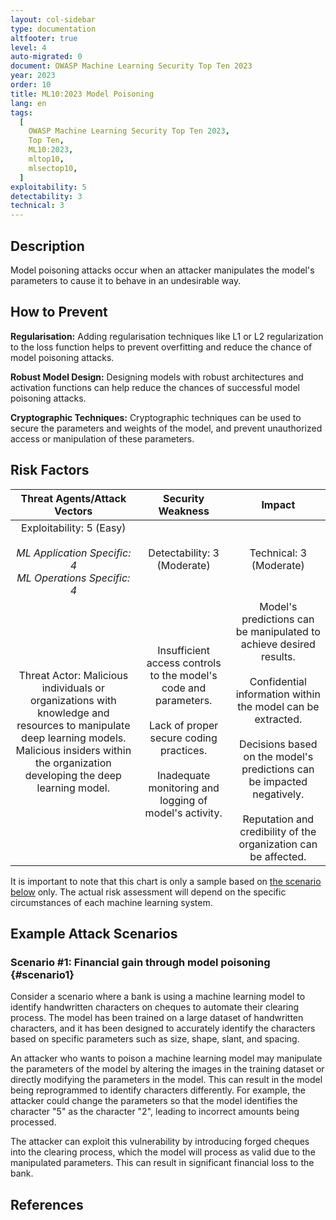 ```yaml
---
layout: col-sidebar
type: documentation
altfooter: true
level: 4
auto-migrated: 0
document: OWASP Machine Learning Security Top Ten 2023
year: 2023
order: 10
title: ML10:2023 Model Poisoning
lang: en
tags:
  [
    OWASP Machine Learning Security Top Ten 2023,
    Top Ten,
    ML10:2023,
    mltop10,
    mlsectop10,
  ]
exploitability: 5
detectability: 3
technical: 3
---
```


## Description

Model poisoning attacks occur when an attacker manipulates the model\'s
parameters to cause it to behave in an undesirable way.

## How to Prevent

**Regularisation:** Adding regularisation techniques like L1 or L2
regularization to the loss function helps to prevent overfitting and reduce the
chance of model poisoning attacks.

**Robust Model Design:** Designing models with robust architectures and
activation functions can help reduce the chances of successful model poisoning
attacks.

**Cryptographic Techniques:** Cryptographic techniques can be used to secure the
parameters and weights of the model, and prevent unauthorized access or
manipulation of these parameters.

## Risk Factors

|                                                                                       Threat Agents/Attack Vectors                                                                                        |                                                                                 Security Weakness                                                                                 |                                                                                                                                             Impact                                                                                                                                              |
| :-------------------------------------------------------------------------------------------------------------------------------------------------------------------------------------------------------: | :-------------------------------------------------------------------------------------------------------------------------------------------------------------------------------: | :---------------------------------------------------------------------------------------------------------------------------------------------------------------------------------------------------------------------------------------------------------------------------------------------: |
|                                                      Exploitability: 5 (Easy) <br><br> _ML Application Specific: 4_ <br> _ML Operations Specific: 4_                                                      |                                                                            Detectability: 3 (Moderate)                                                                            |                                                                                                                                     Technical: 3 (Moderate)                                                                                                                                     |
| Threat Actor: Malicious individuals or organizations with knowledge and resources to manipulate deep learning models. <br> Malicious insiders within the organization developing the deep learning model. | Insufficient access controls to the model's code and parameters. <br><br> Lack of proper secure coding practices. <br><br> Inadequate monitoring and logging of model's activity. | Model's predictions can be manipulated to achieve desired results. <br><br>Confidential information within the model can be extracted. <br><br> Decisions based on the model's predictions can be impacted negatively. <br><br> Reputation and credibility of the organization can be affected. |

It is important to note that this chart is only a sample based on
[the scenario below](#scenario1) only. The actual risk assessment will depend on
the specific circumstances of each machine learning system.

## Example Attack Scenarios

### Scenario \#1: Financial gain through model poisoning {#scenario1}

Consider a scenario where a bank is using a machine learning model to identify
handwritten characters on cheques to automate their clearing process. The model
has been trained on a large dataset of handwritten characters, and it has been
designed to accurately identify the characters based on specific parameters such
as size, shape, slant, and spacing.

An attacker who wants to poison a machine learning model may manipulate the
parameters of the model by altering the images in the training dataset or
directly modifying the parameters in the model. This can result in the model
being reprogrammed to identify characters differently. For example, the attacker
could change the parameters so that the model identifies the character "5" as
the character "2", leading to incorrect amounts being processed.

The attacker can exploit this vulnerability by introducing forged cheques into
the clearing process, which the model will process as valid due to the
manipulated parameters. This can result in significant financial loss to the
bank.

## References

